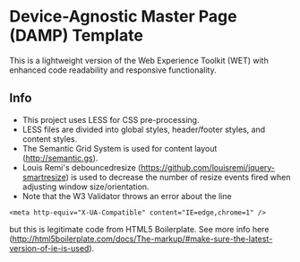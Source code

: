 # Device-Agnostic Master Page (DAMP) Template

This is a lightweight version of the Web Experience Toolkit (WET) with enhanced code readability and responsive functionality.

## Info
* This project uses LESS for CSS pre-processing.
* LESS files are divided into global styles, header/footer styles, and content styles.
* The Semantic Grid System is used for content layout (http://semantic.gs).
* Louis Remi's debouncedresize (https://github.com/louisremi/jquery-smartresize) is used to decrease the number of resize events fired when adjusting window size/orientation.
* Note that the W3 Validator throws an error about the line 
<pre><code>&lt;meta http-equiv="X-UA-Compatible" content="IE=edge,chrome=1" /&gt;</code></pre>
but this is legitimate code from HTML5 Boilerplate. See more info here (http://html5boilerplate.com/docs/The-markup/#make-sure-the-latest-version-of-ie-is-used).
